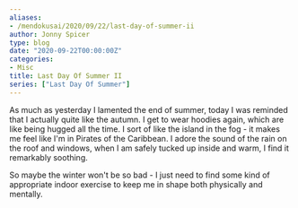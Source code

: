 ```yaml
---
aliases:
- /mendokusai/2020/09/22/last-day-of-summer-ii
author: Jonny Spicer
type: blog
date: "2020-09-22T00:00:00Z"
categories:
- Misc
title: Last Day Of Summer II
series: ["Last Day Of Summer"]
---
```

As much as yesterday I lamented the end of summer, today I was reminded that I actually quite like the autumn. I get to wear hoodies again, which are like being hugged all the time.
I sort of like the island in the fog - it makes me feel like I'm in Pirates of the Caribbean. I adore the sound of the rain on the roof and windows, when I am safely tucked up inside
and warm, I find it remarkably soothing.

So maybe the winter won't be so bad - I just need to find some kind of appropriate indoor exercise to keep me in shape both physically and mentally.
